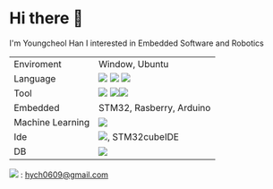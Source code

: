 # Hi there 👋
I'm Youngcheol Han
I interested in Embedded Software and Robotics

|||
|:---|:---|
| Enviroment | Window, Ubuntu |
| Language | <img src="https://img.shields.io/badge/python-3776AB?style=for-the-badge&logo=python&logoColor=white"> <img src="https://img.shields.io/badge/C-00599C?style=for-the-badge&logo=c&logoColor=white"> <img src="https://img.shields.io/badge/C%2B%2B-00599C?style=for-the-badge&logo=c%2B%2B&logoColor=white"> |
| Tool | <img src="https://img.shields.io/badge/git-F05032?style=for-the-badge&logo=git&logoColor=white"> <img src="https://img.shields.io/badge/Jira-0052CC?style=for-the-badge&logo=Jira&logoColor=white"><img src="https://img.shields.io/badge/confluence-%23172BF4.svg?style=for-the-badge&logo=confluence&logoColor=white"> |
| Embedded | STM32, Rasberry, Arduino |
| Machine Learning | <img src="https://img.shields.io/badge/TensorFlow-FF6F00?style=for-the-badge&logo=tensorflow&logoColor=white"> |
| Ide | <img src="https://img.shields.io/badge/Made%20for-VSCode-1f425f.svg">, STM32cubeIDE |
| DB | <img src="https://img.shields.io/badge/mysql-4479A1?style=for-the-badge&logo=mysql&logoColor=white"> |


<img src="https://img.shields.io/badge/Gmail-D14836?style=for-the-badge&logo=gmail&logoColor=white"> : hych0609@gmail.com
<!--
**OProcessing/OProcessing** is a ✨ _special_ ✨ repository because its `README.md` (this file) appears on your GitHub profile.

Embedded, Cortex F4, ESP, AVR
Dynamics, Robotics, Path planning, 
QuadRotor, Mobile Robot, 
